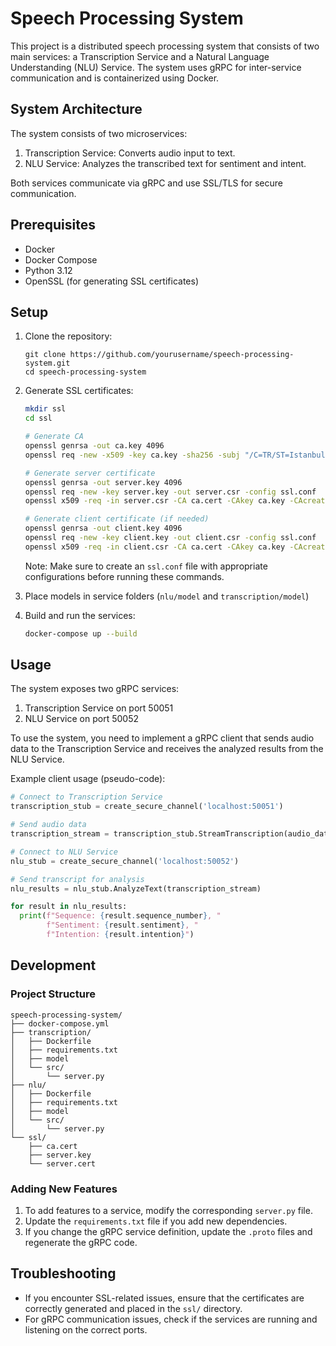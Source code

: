 # Speech Processing System

This project is a distributed speech processing system that consists of two main services: a Transcription Service and a Natural Language Understanding (NLU) Service. The system uses gRPC for inter-service communication and is containerized using Docker.

## System Architecture

The system consists of two microservices:
1. Transcription Service: Converts audio input to text.
2. NLU Service: Analyzes the transcribed text for sentiment and intent.

Both services communicate via gRPC and use SSL/TLS for secure communication.

## Prerequisites

- Docker
- Docker Compose
- Python 3.12
- OpenSSL (for generating SSL certificates)

## Setup

1. Clone the repository:
   ```
   git clone https://github.com/yourusername/speech-processing-system.git
   cd speech-processing-system
   ```

2. Generate SSL certificates:
   ```bash
   mkdir ssl
   cd ssl
   
   # Generate CA
   openssl genrsa -out ca.key 4096
   openssl req -new -x509 -key ca.key -sha256 -subj "/C=TR/ST=Istanbul/O=MyOrg, Inc." -days 365 -out ca.cert

   # Generate server certificate
   openssl genrsa -out server.key 4096
   openssl req -new -key server.key -out server.csr -config ssl.conf
   openssl x509 -req -in server.csr -CA ca.cert -CAkey ca.key -CAcreateserial -out server.cert -days 365 -sha256 -extfile ssl.conf -extensions req_ext

   # Generate client certificate (if needed)
   openssl genrsa -out client.key 4096
   openssl req -new -key client.key -out client.csr -config ssl.conf
   openssl x509 -req -in client.csr -CA ca.cert -CAkey ca.key -CAcreateserial -out client.cert -days 365 -sha256 -extfile ssl.conf -extensions req_ext
   ```

   Note: Make sure to create an `ssl.conf` file with appropriate configurations before running these commands.
3. Place models in service folders (`nlu/model` and `transcription/model`)
4. Build and run the services:
   ```bash
   docker-compose up --build
   ```

## Usage

The system exposes two gRPC services:

1. Transcription Service on port 50051
2. NLU Service on port 50052

To use the system, you need to implement a gRPC client that sends audio data to the Transcription Service and receives the analyzed results from the NLU Service.

Example client usage (pseudo-code):

```python
# Connect to Transcription Service
transcription_stub = create_secure_channel('localhost:50051')

# Send audio data
transcription_stream = transcription_stub.StreamTranscription(audio_data)

# Connect to NLU Service
nlu_stub = create_secure_channel('localhost:50052')

# Send transcript for analysis
nlu_results = nlu_stub.AnalyzeText(transcription_stream)

for result in nlu_results:
  print(f"Sequence: {result.sequence_number}, "
        f"Sentiment: {result.sentiment}, "
        f"Intention: {result.intention}")
```

## Development

### Project Structure

```
speech-processing-system/
├── docker-compose.yml
├── transcription/
│   ├── Dockerfile
│   ├── requirements.txt
│   ├── model
│   └── src/
│       └── server.py
├── nlu/
│   ├── Dockerfile
│   ├── requirements.txt
│   ├── model
│   └── src/
│       └── server.py
└── ssl/
    ├── ca.cert
    ├── server.key
    └── server.cert
```

### Adding New Features

1. To add features to a service, modify the corresponding `server.py` file.
2. Update the `requirements.txt` file if you add new dependencies.
3. If you change the gRPC service definition, update the `.proto` files and regenerate the gRPC code.

## Troubleshooting

- If you encounter SSL-related issues, ensure that the certificates are correctly generated and placed in the `ssl/` directory.
- For gRPC communication issues, check if the services are running and listening on the correct ports.
